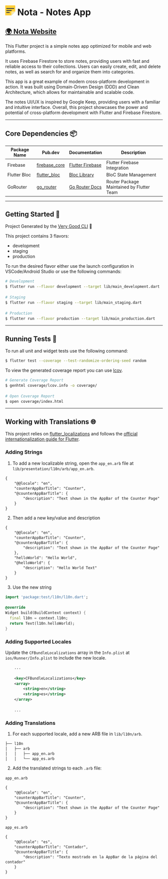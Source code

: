 # ![Nota][nota_icon_asset] Nota - Notes App

## [🌍 Nota Website][nota_website]

This Flutter project is a simple notes app optimized for mobile and web platforms.

It uses Firebase Firestore to store notes, providing users with fast and reliable access to their collections. Users can easily create, edit, and delete notes, as well as search for and organize them into categories.

This app is a great example of modern cross-platform development in action. It was built using Domain-Driven Design (DDD) and Clean Architecture, which allows for maintainable and scalable code.

The notes UI/UX is inspired by Google Keep, providing users with a familiar and intuitive interface. Overall, this project showcases the power and potential of cross-platform development with Flutter and Firebase Firestore.

---

## Core Dependencies 📦

| Package Name | Pub.dev                             | Documentation                     | Description                               |
| ------------ | ----------------------------------- | --------------------------------- | ----------------------------------------- |
| Firebase     | [firebase_core][firebase_pubdev]    | [Flutter Firebase][firebase_docs] | Flutter Firebase Integration              |
| Flutter Bloc | [flutter_bloc][bloc_library_pubdev] | [Bloc Library][bloc_library_docs] | BloC State Management                     |
| GoRouter     | [go_router][go_router_pubdev]       | [Go Router Docs][go_router_docs]  | Router Package Maintained by Flutter Team |

---

## Getting Started 🚀

Project Generated by the [Very Good CLI][very_good_cli_link] 🤖

This project contains 3 flavors:

- development
- staging
- production

To run the desired flavor either use the launch configuration in VSCode/Android Studio or use the following commands:

```sh
# Development
$ flutter run --flavor development --target lib/main_development.dart

# Staging
$ flutter run --flavor staging --target lib/main_staging.dart

# Production
$ flutter run --flavor production --target lib/main_production.dart
```
---

## Running Tests 🧪

To run all unit and widget tests use the following command:

```sh
$ flutter test --coverage --test-randomize-ordering-seed random
```

To view the generated coverage report you can use [lcov](https://github.com/linux-test-project/lcov).

```sh
# Generate Coverage Report
$ genhtml coverage/lcov.info -o coverage/

# Open Coverage Report
$ open coverage/index.html
```

---

## Working with Translations 🌐

This project relies on [flutter_localizations][flutter_localizations_link] and follows the [official internationalization guide for Flutter][internationalization_link].

### Adding Strings

1. To add a new localizable string, open the `app_en.arb` file at `lib/presentation/l10n/arb/app_en.arb`.

```arb
{
    "@@locale": "en",
    "counterAppBarTitle": "Counter",
    "@counterAppBarTitle": {
        "description": "Text shown in the AppBar of the Counter Page"
    }
}
```

2. Then add a new key/value and description

```arb
{
    "@@locale": "en",
    "counterAppBarTitle": "Counter",
    "@counterAppBarTitle": {
        "description": "Text shown in the AppBar of the Counter Page"
    },
    "helloWorld": "Hello World",
    "@helloWorld": {
        "description": "Hello World Text"
    }
}
```

3. Use the new string

```dart
import 'package:test/l10n/l10n.dart';

@override
Widget build(BuildContext context) {
  final l10n = context.l10n;
  return Text(l10n.helloWorld);
}
```

### Adding Supported Locales

Update the `CFBundleLocalizations` array in the `Info.plist` at `ios/Runner/Info.plist` to include the new locale.

```xml
    ...

    <key>CFBundleLocalizations</key>
	<array>
		<string>en</string>
		<string>es</string>
	</array>

    ...
```

### Adding Translations

1. For each supported locale, add a new ARB file in `lib/l10n/arb`.

```
├── l10n
│   ├── arb
│   │   ├── app_en.arb
│   │   └── app_es.arb
```

2. Add the translated strings to each `.arb` file:

`app_en.arb`

```arb
{
    "@@locale": "en",
    "counterAppBarTitle": "Counter",
    "@counterAppBarTitle": {
        "description": "Text shown in the AppBar of the Counter Page"
    }
}
```

`app_es.arb`

```arb
{
    "@@locale": "es",
    "counterAppBarTitle": "Contador",
    "@counterAppBarTitle": {
        "description": "Texto mostrado en la AppBar de la página del contador"
    }
}
```


<!-- Links -->

[nota_website]: https://nota.jarjut.dev/ "nota.jarjut.dev"
[nota_icon_asset]: assets/icons/nota-icon-32x32.png "Nota"

[go_router_pubdev]: https://pub.dev/packages/go_router
[go_router_docs]: https://pub.dev/documentation/go_router/latest/topics/Get%20started-topic.html

[bloc_library_pubdev]: https://pub.dev/packages/flutter_bloc
[bloc_library_docs]: https://bloclibrary.dev/#/gettingstarted

[firebase_pubdev]: https://pub.dev/packages/firebase_core
[firebase_docs]: https://firebase.google.com/docs/flutter/setup#available-plugins

[flutter_localizations_link]: https://api.flutter.dev/flutter/flutter_localizations/flutter_localizations-library.html
[internationalization_link]: https://flutter.dev/docs/development/accessibility-and-localization/internationalization

[very_good_cli_link]: https://github.com/VeryGoodOpenSource/very_good_cli